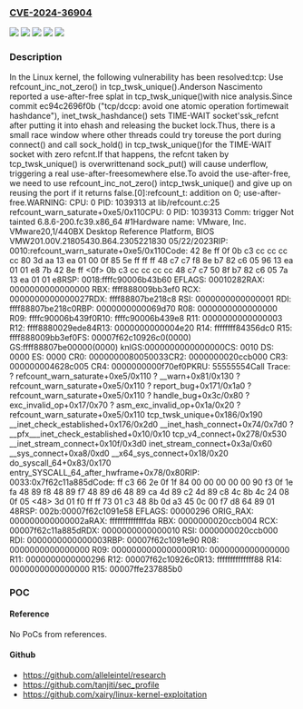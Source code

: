 ### [CVE-2024-36904](https://cve.mitre.org/cgi-bin/cvename.cgi?name=CVE-2024-36904)
![](https://img.shields.io/static/v1?label=Product&message=Linux&color=blue)
![](https://img.shields.io/static/v1?label=Version&message=&color=brightgreen)
![](https://img.shields.io/static/v1?label=Version&message=4.16%20&color=brightgreen)
![](https://img.shields.io/static/v1?label=Version&message=ec94c2696f0bcd5ae92a553244e4ac30d2171a2d%20&color=brightgreen)
![](https://img.shields.io/static/v1?label=Vulnerability&message=n%2Fa&color=blue)

### Description

In the Linux kernel, the following vulnerability has been resolved:tcp: Use refcount_inc_not_zero() in tcp_twsk_unique().Anderson Nascimento reported a use-after-free splat in tcp_twsk_unique()with nice analysis.Since commit ec94c2696f0b ("tcp/dccp: avoid one atomic operation fortimewait hashdance"), inet_twsk_hashdance() sets TIME-WAIT socket'ssk_refcnt after putting it into ehash and releasing the bucket lock.Thus, there is a small race window where other threads could try toreuse the port during connect() and call sock_hold() in tcp_twsk_unique()for the TIME-WAIT socket with zero refcnt.If that happens, the refcnt taken by tcp_twsk_unique() is overwrittenand sock_put() will cause underflow, triggering a real use-after-freesomewhere else.To avoid the use-after-free, we need to use refcount_inc_not_zero() intcp_twsk_unique() and give up on reusing the port if it returns false.[0]:refcount_t: addition on 0; use-after-free.WARNING: CPU: 0 PID: 1039313 at lib/refcount.c:25 refcount_warn_saturate+0xe5/0x110CPU: 0 PID: 1039313 Comm: trigger Not tainted 6.8.6-200.fc39.x86_64 #1Hardware name: VMware, Inc. VMware20,1/440BX Desktop Reference Platform, BIOS VMW201.00V.21805430.B64.2305221830 05/22/2023RIP: 0010:refcount_warn_saturate+0xe5/0x110Code: 42 8e ff 0f 0b c3 cc cc cc cc 80 3d aa 13 ea 01 00 0f 85 5e ff ff ff 48 c7 c7 f8 8e b7 82 c6 05 96 13 ea 01 01 e8 7b 42 8e ff <0f> 0b c3 cc cc cc cc 48 c7 c7 50 8f b7 82 c6 05 7a 13 ea 01 01 e8RSP: 0018:ffffc90006b43b60 EFLAGS: 00010282RAX: 0000000000000000 RBX: ffff888009bb3ef0 RCX: 0000000000000027RDX: ffff88807be218c8 RSI: 0000000000000001 RDI: ffff88807be218c0RBP: 0000000000069d70 R08: 0000000000000000 R09: ffffc90006b439f0R10: ffffc90006b439e8 R11: 0000000000000003 R12: ffff8880029ede84R13: 0000000000004e20 R14: ffffffff84356dc0 R15: ffff888009bb3ef0FS:  00007f62c10926c0(0000) GS:ffff88807be00000(0000) knlGS:0000000000000000CS:  0010 DS: 0000 ES: 0000 CR0: 0000000080050033CR2: 0000000020ccb000 CR3: 000000004628c005 CR4: 0000000000f70ef0PKRU: 55555554Call Trace: <TASK> ? refcount_warn_saturate+0xe5/0x110 ? __warn+0x81/0x130 ? refcount_warn_saturate+0xe5/0x110 ? report_bug+0x171/0x1a0 ? refcount_warn_saturate+0xe5/0x110 ? handle_bug+0x3c/0x80 ? exc_invalid_op+0x17/0x70 ? asm_exc_invalid_op+0x1a/0x20 ? refcount_warn_saturate+0xe5/0x110 tcp_twsk_unique+0x186/0x190 __inet_check_established+0x176/0x2d0 __inet_hash_connect+0x74/0x7d0 ? __pfx___inet_check_established+0x10/0x10 tcp_v4_connect+0x278/0x530 __inet_stream_connect+0x10f/0x3d0 inet_stream_connect+0x3a/0x60 __sys_connect+0xa8/0xd0 __x64_sys_connect+0x18/0x20 do_syscall_64+0x83/0x170 entry_SYSCALL_64_after_hwframe+0x78/0x80RIP: 0033:0x7f62c11a885dCode: ff c3 66 2e 0f 1f 84 00 00 00 00 00 90 f3 0f 1e fa 48 89 f8 48 89 f7 48 89 d6 48 89 ca 4d 89 c2 4d 89 c8 4c 8b 4c 24 08 0f 05 <48> 3d 01 f0 ff ff 73 01 c3 48 8b 0d a3 45 0c 00 f7 d8 64 89 01 48RSP: 002b:00007f62c1091e58 EFLAGS: 00000296 ORIG_RAX: 000000000000002aRAX: ffffffffffffffda RBX: 0000000020ccb004 RCX: 00007f62c11a885dRDX: 0000000000000010 RSI: 0000000020ccb000 RDI: 0000000000000003RBP: 00007f62c1091e90 R08: 0000000000000000 R09: 0000000000000000R10: 0000000000000000 R11: 0000000000000296 R12: 00007f62c10926c0R13: ffffffffffffff88 R14: 0000000000000000 R15: 00007ffe237885b0 </TASK>

### POC

#### Reference
No PoCs from references.

#### Github
- https://github.com/alleleintel/research
- https://github.com/tanjiti/sec_profile
- https://github.com/xairy/linux-kernel-exploitation

